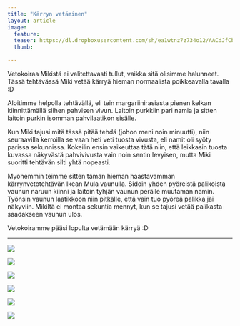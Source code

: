 ```yaml
---
title: "Kärryn vetäminen"
layout: article
image:
  feature:
  teaser: https://dl.dropboxusercontent.com/sh/ea1wtnz7z734o12/AACdJfCbzqMKQuUC2HaoqNAFa/aktivointi/kaksi-laatikkoa-sisakkain/DSC42890-245px.jpg
  thumb:

---
```


Vetokoiraa Mikistä ei valitettavasti tullut, vaikka sitä olisimme halunneet. Tässä tehtävässä Miki vetää kärryä hieman normaalista poikkeavalla tavalla :D

Aloitimme helpolla tehtävällä, eli tein margariinirasiasta pienen kelkan kiinnittämällä siihen pahvisen vivun. Laitoin purkkiin pari namia ja sitten laitoin purkin isomman pahvilaatikon sisälle.

Kun Miki tajusi mitä tässä pitää tehdä (johon meni noin minuutti), niin seuraavilla kerroilla se vaan heti veti tuosta vivusta, eli namit oli syöty parissa sekunnissa. Kokeilin ensin vaikeuttaa tätä niin, että leikkasin tuosta kuvassa näkyvästä pahvivivusta vain noin sentin levyisen, mutta Miki suoritti tehtävän silti yhtä nopeasti.

Myöhemmin teimme sitten tämän hieman haastavamman kärrynvetotehtävän Ikean Mula vaunulla. Sidoin yhden pyöreistä palikoista vaunun naruun kiinni ja laitoin tyhjän vaunun perälle muutaman namin. Työnsin vaunun laatikkoon niin pitkälle, että vain tuo pyöreä palikka jäi näkyviin. Mikiltä ei montaa sekuntia mennyt, kun se tajusi vetää palikasta saadakseen vaunun ulos.

Vetokoiramme pääsi lopulta vetämään kärryä :D

---

[![](https://dl.dropboxusercontent.com/sh/ea1wtnz7z734o12/AADEQZcyBkksDtlYzWTgopVBa/aktivointi/karryn-vetaminen/DSC29067_2-800px.jpg)](https://dl.dropboxusercontent.com/sh/ea1wtnz7z734o12/AAAfTJ9AAqUG0wADx860abpOa/aktivointi/karryn-vetaminen/DSC29067_2.jpg)

[![](https://dl.dropboxusercontent.com/sh/ea1wtnz7z734o12/AAA-VpCHDBdM1bicxwQFdue7a/aktivointi/karryn-vetaminen/DSC29055_2-800px.jpg)](https://dl.dropboxusercontent.com/sh/ea1wtnz7z734o12/AACeDfFF9NJ7p6nOxpUuX60ha/aktivointi/karryn-vetaminen/DSC29055_2.jpg)

[![](https://dl.dropboxusercontent.com/sh/ea1wtnz7z734o12/AAATmOgorQd8kThTAJyuO4R5a/aktivointi/karryn-vetaminen/DSC42862-800px.jpg)](https://dl.dropboxusercontent.com/sh/ea1wtnz7z734o12/AABvriuAQbo80zzOmp0eNU2Oa/aktivointi/karryn-vetaminen/DSC42862.jpg)

[![](https://dl.dropboxusercontent.com/sh/ea1wtnz7z734o12/AADoS8H8wDz-no0D51Eypgbna/aktivointi/karryn-vetaminen/DSC42890-800px.jpg)](https://dl.dropboxusercontent.com/sh/ea1wtnz7z734o12/AADmXWELk_EDYcu_ONdTk1a8a/aktivointi/karryn-vetaminen/DSC42890.jpg)

[![](https://dl.dropboxusercontent.com/sh/ea1wtnz7z734o12/AABHmzHkp6Cb8j0M5pn1YH8Ia/aktivointi/karryn-vetaminen/DSC42919-800px.jpg)](https://dl.dropboxusercontent.com/sh/ea1wtnz7z734o12/AAC1YtUeSLOZ2uTT4cWz64mTa/aktivointi/karryn-vetaminen/DSC42919.jpg)

[![](https://dl.dropboxusercontent.com/sh/ea1wtnz7z734o12/AAAp3zoa5J6Fwts7ir_s0szma/aktivointi/karryn-vetaminen/DSC42929-800px.jpg)](https://dl.dropboxusercontent.com/sh/ea1wtnz7z734o12/AAABiZEG1DbKKXd7hqe_elp5a/aktivointi/karryn-vetaminen/DSC42929.jpg)
